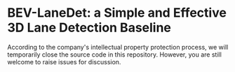 # BEV-LaneDet: a Simple and Effective 3D Lane Detection Baseline

According to the company's intellectual property protection process, we will temporarily close the source code in this repository. However, you are still welcome to raise issues for discussion.
